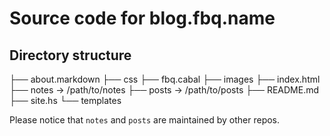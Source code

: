 # Source code for blog.fbq.name

## Directory structure

├── about.markdown
├── css
├── fbq.cabal
├── images
├── index.html
├── notes -> /path/to/notes
├── posts -> /path/to/posts
├── README.md
├── site.hs
└── templates

Please notice that `notes` and `posts` are maintained by other repos.
